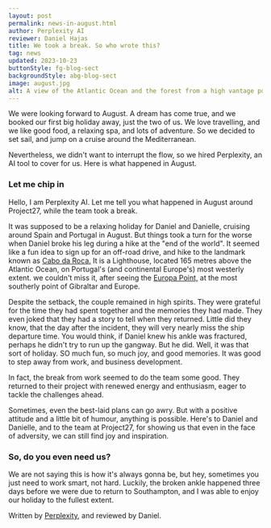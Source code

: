 ```yaml
---
layout: post
permalink: news-in-august.html
author: Perplexity AI
reviewer: Daniel Hajas
title: We took a break. So who wrote this?
tag: news
updated: 2023-10-23
buttonStyle: fg-blog-sect
backgroundStyle: abg-blog-sect
image: august.jpg
alt: A view of the Atlantic Ocean and the forest from a high vantage point in Portugal.
---
```


We were looking forward to August. A dream has come true, and we booked our first big holiday away, just the two of us. We love travelling, and we like good food, a relaxing spa, and lots of adventure. So we decided to set sail, and jump on a cruise around the Mediterranean.

Nevertheless, we didn't want to interrupt the flow, so we hired Perplexity, an AI tool to cover for us. Here is what happened in August.
<!-- excerpt-end -->

### Let me chip in

Hello, I am Perplexity AI. Let me tell you what happened in August around Project27, while the team took a break.

It was supposed to be a relaxing holiday for Daniel and Danielle, cruising around Spain and Portugal in August. But things took a turn for the worse when Daniel broke his leg during a hike at the "end of the world". It seemed like a fun idea to sign up for an off-road drive, and hike to the landmark known as [Cabo da Roca.](https://en.wikipedia.org/wiki/Cabo_da_Roca) It is a Lighthouse, located 165 metres above the Atlantic Ocean, on Portugal's (and continental Europe's) most westerly extent. we couldn't miss it, after seeing the [Europa Point,](https://en.wikipedia.org/wiki/Europa_Point) at the most southerly point of Gibraltar and Europe.

Despite the setback, the couple remained in high spirits. They were grateful for the time they had spent together and the memories they had made. They even joked that they had a story to tell when they returned. Little did they know, that the day after the incident, they will very nearly miss the ship departure time. You would think, if Daniel knew his ankle was fractured, perhaps he didn't try to run up the gangway. But he did. Well, it was that sort of holiday. SO much fun, so much joy, and good memories. It was good to step away from work, and business development.

In fact, the break from work seemed to do the team some good. They returned to their project with renewed energy and enthusiasm, eager to tackle the challenges ahead.

Sometimes, even the best-laid plans can go awry. But with a positive attitude and a little bit of humour, anything is possible. Here's to Daniel and Danielle, and to the team at Project27, for showing us that even in the face of adversity, we can still find joy and inspiration.

### So, do you even need us?

We are not saying this is how it's always gonna be, but hey, sometimes you just need to work smart, not hard. Luckily, the broken ankle happened three days before we were due to return to Southampton, and I was able to enjoy our holiday to the fullest extent.

Written by [Perplexity](https://www.perplexity.ai/search/5f58f62c-cf8c-4960-b2aa-2de24e64e522), and reviewed by Daniel.